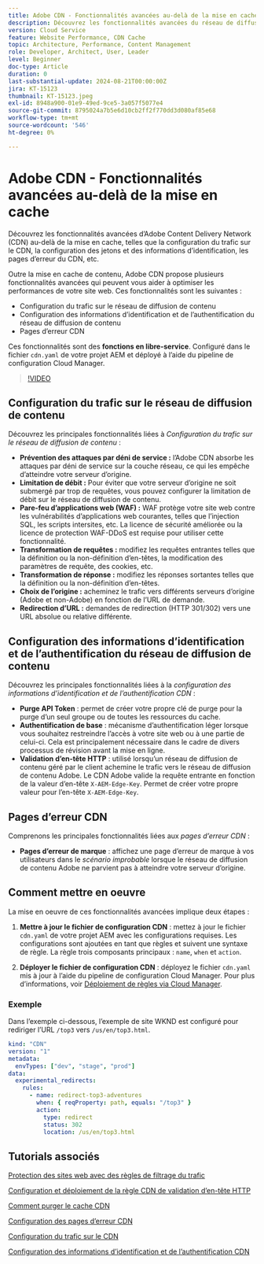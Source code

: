 ```yaml
---
title: Adobe CDN - Fonctionnalités avancées au-delà de la mise en cache
description: Découvrez les fonctionnalités avancées du réseau de diffusion de contenu Adobe au-delà de la mise en cache, comme la configuration du trafic sur le réseau de diffusion de contenu, la configuration des jetons et des informations d’identification, les pages d’erreur du réseau de diffusion de contenu, etc.
version: Cloud Service
feature: Website Performance, CDN Cache
topic: Architecture, Performance, Content Management
role: Developer, Architect, User, Leader
level: Beginner
doc-type: Article
duration: 0
last-substantial-update: 2024-08-21T00:00:00Z
jira: KT-15123
thumbnail: KT-15123.jpeg
exl-id: 8948a900-01e9-49ed-9ce5-3a057f5077e4
source-git-commit: 8795024a7b5e6d10cb2ff2f770dd3d080af85e68
workflow-type: tm+mt
source-wordcount: '546'
ht-degree: 0%

---
```


# Adobe CDN - Fonctionnalités avancées au-delà de la mise en cache

Découvrez les fonctionnalités avancées d’Adobe Content Delivery Network (CDN) au-delà de la mise en cache, telles que la configuration du trafic sur le CDN, la configuration des jetons et des informations d’identification, les pages d’erreur du CDN, etc.

Outre la mise en cache de contenu, Adobe CDN propose plusieurs fonctionnalités avancées qui peuvent vous aider à optimiser les performances de votre site web. Ces fonctionnalités sont les suivantes :

- Configuration du trafic sur le réseau de diffusion de contenu
- Configuration des informations d’identification et de l’authentification du réseau de diffusion de contenu
- Pages d’erreur CDN

Ces fonctionnalités sont des **fonctions en libre-service**. Configuré dans le fichier `cdn.yaml` de votre projet AEM et déployé à l’aide du pipeline de configuration Cloud Manager.

>[!VIDEO](https://video.tv.adobe.com/v/3433104?quality=12&learn=on)

## Configuration du trafic sur le réseau de diffusion de contenu

Découvrez les principales fonctionnalités liées à _Configuration du trafic sur le réseau de diffusion de contenu_ :

- **Prévention des attaques par déni de service :** l’Adobe CDN absorbe les attaques par déni de service sur la couche réseau, ce qui les empêche d’atteindre votre serveur d’origine.
- **Limitation de débit :** Pour éviter que votre serveur d’origine ne soit submergé par trop de requêtes, vous pouvez configurer la limitation de débit sur le réseau de diffusion de contenu.
- **Pare-feu d’applications web (WAF) :** WAF protège votre site web contre les vulnérabilités d’applications web courantes, telles que l’injection SQL, les scripts intersites, etc. La licence de sécurité améliorée ou la licence de protection WAF-DDoS est requise pour utiliser cette fonctionnalité.
- **Transformation de requêtes :** modifiez les requêtes entrantes telles que la définition ou la non-définition d’en-têtes, la modification des paramètres de requête, des cookies, etc.
- **Transformation de réponse :** modifiez les réponses sortantes telles que la définition ou la non-définition d’en-têtes.
- **Choix de l’origine :** acheminez le trafic vers différents serveurs d’origine (Adobe et non-Adobe) en fonction de l’URL de demande.
- **Redirection d’URL :** demandes de redirection (HTTP 301/302) vers une URL absolue ou relative différente.

## Configuration des informations d’identification et de l’authentification du réseau de diffusion de contenu

Découvrez les principales fonctionnalités liées à la _configuration des informations d’identification et de l’authentification CDN_ :

- **Purge API Token** : permet de créer votre propre clé de purge pour la purge d’un seul groupe ou de toutes les ressources du cache.
- **Authentification de base** : mécanisme d’authentification léger lorsque vous souhaitez restreindre l’accès à votre site web ou à une partie de celui-ci. Cela est principalement nécessaire dans le cadre de divers processus de révision avant la mise en ligne.
- **Validation d’en-tête HTTP** : utilisé lorsqu’un réseau de diffusion de contenu géré par le client achemine le trafic vers le réseau de diffusion de contenu Adobe. Le CDN Adobe valide la requête entrante en fonction de la valeur d’en-tête `X-AEM-Edge-Key`. Permet de créer votre propre valeur pour l’en-tête `X-AEM-Edge-Key`.

## Pages d’erreur CDN

Comprenons les principales fonctionnalités liées aux _pages d’erreur CDN_ :

- **Pages d’erreur de marque** : affichez une page d’erreur de marque à vos utilisateurs dans le _scénario improbable_ lorsque le réseau de diffusion de contenu Adobe ne parvient pas à atteindre votre serveur d’origine.

## Comment mettre en oeuvre

La mise en oeuvre de ces fonctionnalités avancées implique deux étapes :

1. **Mettre à jour le fichier de configuration CDN** : mettez à jour le fichier `cdn.yaml` de votre projet AEM avec les configurations requises. Les configurations sont ajoutées en tant que règles et suivent une syntaxe de règle. La règle trois composants principaux : `name`, `when` et `action`.

2. **Déployer le fichier de configuration CDN** : déployez le fichier `cdn.yaml` mis à jour à l’aide du pipeline de configuration Cloud Manager. Pour plus d’informations, voir [Déploiement de règles via Cloud Manager](https://experienceleague.adobe.com/fr/docs/experience-manager-learn/cloud-service/security/traffic-filter-and-waf-rules/how-to-setup#deploy-rules-through-cloud-manager).

### Exemple

Dans l’exemple ci-dessous, l’exemple de site WKND est configuré pour rediriger l’URL `/top3` vers `/us/en/top3.html`.

```yaml
kind: "CDN"
version: "1"
metadata:
  envTypes: ["dev", "stage", "prod"]
data:
  experimental_redirects:
    rules:
      - name: redirect-top3-adventures
        when: { reqProperty: path, equals: "/top3" }
        action:
          type: redirect
          status: 302
          location: /us/en/top3.html
```

## Tutorials associés

[Protection des sites web avec des règles de filtrage du trafic](https://experienceleague.adobe.com/fr/docs/experience-manager-learn/cloud-service/security/traffic-filter-and-waf-rules/overview)

[Configuration et déploiement de la règle CDN de validation d’en-tête HTTP](https://experienceleague.adobe.com/en/docs/experience-manager-learn/cloud-service/content-delivery/custom-domain-names-with-customer-managed-cdn#configure-and-deploy-http-header-validation-cdn-rule)

[Comment purger le cache CDN](https://experienceleague.adobe.com/en/docs/experience-manager-learn/cloud-service/caching/how-to/purge-cache)

[Configuration des pages d’erreur CDN](https://experienceleague.adobe.com/en/docs/experience-manager-learn/cloud-service/content-delivery/custom-error-pages#cdn-error-pages)

[Configuration du trafic sur le CDN](https://experienceleague.adobe.com/en/docs/experience-manager-cloud-service/content/implementing/content-delivery/cdn-configuring-traffic#client-side-redirectors)

[Configuration des informations d’identification et de l’authentification CDN](https://experienceleague.adobe.com/en/docs/experience-manager-cloud-service/content/implementing/content-delivery/cdn-credentials-authentication)

